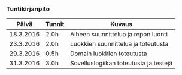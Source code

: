 ### Tuntikirjanpito
Päivä | Tunnit | Kuvaus
--------------- | ----- | ------
18.3.2016 | 2.0h | Aiheen suunnittelua ja repon luonti
23.3.2016 | 2.0h | Luokkien suunnittelua ja toteutusta
29.3.2016 | 0.5h | Domain luokkien toteutusta
31.3.2016 | 3.0h | Sovelluslogiikan toteutusta ja testejä
